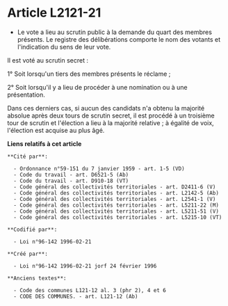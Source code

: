 # Article L2121-21

- Le vote a lieu au scrutin public à la demande du quart des membres présents. Le registre des délibérations comporte le nom
des votants et l'indication du sens de leur vote.

Il est voté au scrutin secret :

1° Soit lorsqu'un tiers des membres présents le réclame ;

2° Soit lorsqu'il y a lieu de procéder à une nomination ou à une présentation.

Dans ces derniers cas, si aucun des candidats n'a obtenu la majorité absolue après deux tours de scrutin secret, il est
procédé à un troisième tour de scrutin et l'élection a lieu à la majorité relative ; à égalité de voix, l'élection est
acquise au plus âgé.

**Liens relatifs à cet article**

	**Cité par**:

	  - Ordonnance n°59-151 du 7 janvier 1959 - art. 1-5 (VD)
	  - Code du travail - art. D6521-5 (Ab)
	  - Code du travail - art. D910-18 (VT)
	  - Code général des collectivités territoriales - art. D2411-6 (V)
	  - Code général des collectivités territoriales - art. L2142-5 (Ab)
	  - Code général des collectivités territoriales - art. L2541-1 (V)
	  - Code général des collectivités territoriales - art. L5211-22 (M)
	  - Code général des collectivités territoriales - art. L5211-51 (V)
	  - Code général des collectivités territoriales - art. L5215-10 (VT)

	**Codifié par**:

	  - Loi n°96-142 1996-02-21

	**Créé par**:

	  - Loi n°96-142 1996-02-21 jorf 24 février 1996

	**Anciens textes**:

	  - Code des communes L121-12 al. 3 (phr 2), 4 et 6
	  - CODE DES COMMUNES. - art. L121-12 (Ab)
